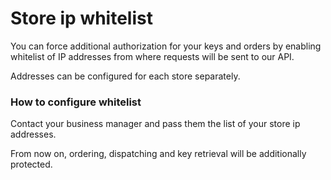 # Store ip whitelist

You can force additional authorization for your keys and orders by enabling whitelist of IP addresses from where requests will be sent to our API.

Addresses can be configured for each store separately.

### How to configure whitelist

Contact your business manager and pass them the list of your store ip addresses.

From now on, ordering, dispatching and key retrieval will be additionally protected.
